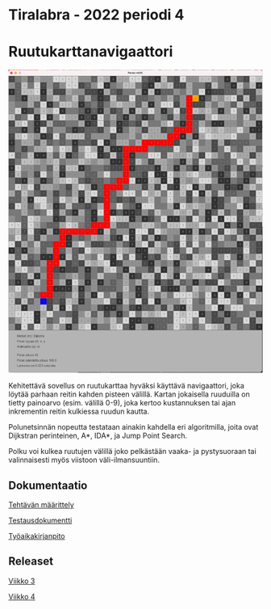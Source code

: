 # Tiralabra - 2022 periodi 4 

# Ruutukarttanavigaattori

<img src="dokumentaatio/png/reittikartta.png" width="750">

Kehitettävä sovellus on ruutukarttaa hyväksi käyttävä navigaattori, joka löytää parhaan reitin kahden pisteen välillä.  Kartan jokaisella ruuduilla on tietty painoarvo (esim. välillä 0-9), joka kertoo  kustannuksen tai ajan inkrementin reitin kulkiessa ruudun kautta.

Polunetsinnän nopeutta testataan ainakin kahdella eri algoritmilla, joita ovat Dijkstran perinteinen, A*, IDA*, ja Jump Point Search.

Polku voi kulkea ruutujen välillä joko pelkästään vaaka- ja pystysuoraan tai valinnaisesti myös viistoon väli-ilmansuuntiin.

## Dokumentaatio

[Tehtävän määrittely](https://github.com/lautanal/tiralabra/blob/master/dokumentaatio/maarittelydokumentti.md)

[Testausdokumentti](https://github.com/lautanal/tiralabra/blob/master/dokumentaatio/testausdokumentti.md)

[Työaikakirjanpito](https://github.com/lautanal/tiralabra//blob/master/dokumentaatio/tyoaikakirjanpito.md)

## Releaset
[Viikko 3](https://github.com/lautanal/tiralabra/releases/tag/Viikko3)

[Viikko 4](https://github.com/lautanal/tiralabra/releases/tag/VIIKKO4)